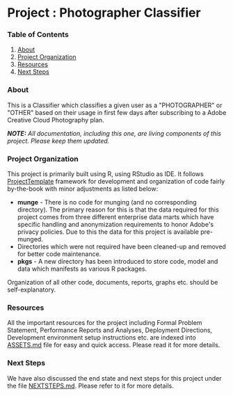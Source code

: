# Project : Photographer Classifier


### Table of Contents
1.    [About](#about)
2.    [Project Organization](#project-organization)
3.    [Resources](#resources)
3.    [Next Steps](#next-steps)


### About

This is a Classifier which classifies a given user as a "PHOTOGRAPHER" or "OTHER" based on their usage in first few days after subscribing to a Adobe Creative Cloud Photography plan.

_**NOTE:** All documentation, including this one, are living components of this project. Please keep them updated._


### Project Organization

This project is primarily built using R, using RStudio as IDE. It follows [ProjectTemplate](http://projecttemplate.net/index.html) framework for development and organization of code fairly by-the-book with minor adjustments as listed below:

*    **munge** - There is no code for munging (and no corresponding directory). The primary reason for this is that the data required for this project comes from three different enterprise data marts which have specific handling and anonymization requirements to honor Adobe's privacy policies. Due to this the data for this project is available pre-munged.
*    Directories which were not required have been cleaned-up and removed for better code maintenance.
*    **pkgs** - A new directory has been introduced to store code, model and data which manifests as various R packages.

Organization of all other code, documents, reports, graphs etc. should be self-explanatory.


### Resources

All the important resources for the project including Formal Problem Statement, Performance Reports and Analyses, Deployment Directions, Development environment setup instructions etc. are indexed into [ASSETS.md](https://github.com/rajatmnnit/csx415-project/blob/master/ASSETS.md) file for easy and quick access. Please read it for more details.


### Next Steps

We have also discussed the end state and next steps for this project under the file [NEXTSTEPS.md](https://github.com/rajatmnnit/csx415-project/blob/master/ASSETS.md). Please refer to it for more details.
